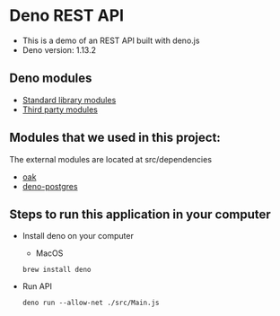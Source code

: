 # Deno REST API

- This is a demo of an REST API built with deno.js
- Deno version: 1.13.2

## Deno modules

- [Standard library modules](https://deno.land/std@0.106.0)
- [Third party modules](https://deno.land/x)

## Modules that we used in this project:

The external modules are located at src/dependencies

- [oak](https://deno.land/x/oak@v9.0.0)
- [deno-postgres](https://deno.land/x/postgres@v0.12.0)


## Steps to run this application in your computer

- Install deno on your computer
    
    - MacOS

    ```console
    brew install deno
    ```
- Run API

    ```console
    deno run --allow-net ./src/Main.js
    ```